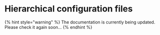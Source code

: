 # Hierarchical configuration files

{% hint style="warning" %}
The documentation is currently being updated. Please check it again soon...
{% endhint %}

